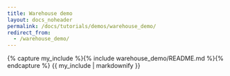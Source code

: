 ```yaml
---
title: Warehouse demo
layout: docs_noheader
permalink: /docs/tutorials/demos/warehouse_demo/
redirect_from:
  - /warehouse_demo/
---
```


{% capture my_include %}{% include warehouse_demo/README.md %}{% endcapture %}
{{ my_include | markdownify }}

